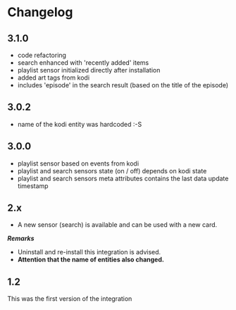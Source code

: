 # Changelog

## 3.1.0

* code refactoring
* search enhanced with 'recently added' items
* playlist sensor initialized directly after installation
* added art tags from kodi
* includes 'episode' in the search result (based on the title of the episode)


## 3.0.2

* name of the kodi entity was hardcoded :-S

## 3.0.0

* playlist sensor based on events from kodi
* playlist and search sensors state (on / off) depends on kodi state
* playlist and search sensors meta attributes contains the last data update timestamp

## 2.x

* A new sensor (search) is available and can be used with a new card.

***Remarks***

* Uninstall and re-install this integration is advised.
* **Attention that the name of entities also changed.**

## 1.2

This was the first version of the integration